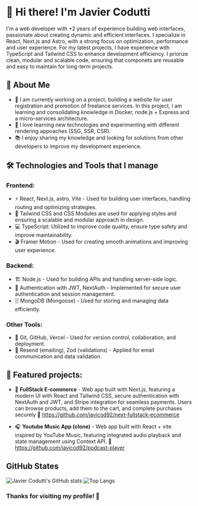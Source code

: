 # 👋 Hi there! I'm Javier Codutti
I'm a web developer with +2 years of experience building web interfaces, passionate about creating dynamic and efficient interfaces. I specialize in React, Next.js and Astro, with a strong focus on optimization, performance and user experience. For my latest projects, I have experience with TypeScript and Tailwind CSS to enhance development efficiency. I priorize clean, modular and scalable code, ensuring that componets are reusable and easy to maintain for long-term projects.

## 🚀 About Me
* 🎯 I am currently working on a project, building a website for user registration and promotion of freelance services. In this project, I am learning and consolidating knowledge in Docker, node.js + Express and a micro-services architecture.
* 🔎 I love learning new technologies and experimenting with different rendering appoaches (SSG, SSR, CSR).
* 📚 I enjoy sharing my knowledge and looking for solutions from other developers to improve my development experience.

## 🛠️ Technologies and Tools that I manage
### Frontend:
* ⚡ React, Next.js, astro, Vite - Used for building user interfaces, handling routing and optimizing strategies.
* 🎨 Tailwind CSS and CSS Modules are used for applying styles and ensuring a scalable and modular approach in design.
* 💻 TypeScript: Utilized to improve code quality, ensure type safety and improve maintainability.
* 🎬 Framer Motion - Used for creating smooth animations and improving user experience.

### Backend:
* 🏗 Node.js - Used for building APIs and handling server-side logic.
* 🔐 Authentication with JWT, NextAuth - Implemented for secure user authentication and session management.
* 🗄 MongoDB (Mongoose) - Used for storing and managing data efficiently.

### Other Tools:
* 🔧 Git, GitHub, Vercel - Used for version control, collaboration, and deployment.
* 📩 Resend (emailing), Zod (validations) - Applied for email communication and data validation.

## 🥁 Featured projects:
* 🛒 **FullStack E-commerce** - Web app built with Next.js, featuring a modern UI with React and Tailwind CSS, secure authentication with NextAuth and JWT, and Stripe integration for seamless payments. Users can browse products, add them to the cart, and complete purchases securely 🔗 https://github.com/javicod92/next-fullstack-ecommerce

* 🎧 **Youtube Music App (clone)** - Web app built with React + vite inspired by YouTube Music, featuring integrated audio playback and state management using Context API. 🔗 https://github.com/javicod92/podcast-player

## GitHub States
![Javier Codutti's GitHub stats](https://github-readme-stats.vercel.app/api?username=javicod92&show_icons=true&theme=merko)
![Top Langs](https://github-readme-stats.vercel.app/api/top-langs/?username=javicod92&layout=compact&theme=merko&show_icons=true)

### Thanks for visiting my profile! 🚀
<!--
**javicod92/javicod92** is a ✨ _special_ ✨ repository because its `README.md` (this file) appears on your GitHub profile.

Here are some ideas to get you started:

- 🔭 I’m currently working on ...
- 🌱 I’m currently learning ...
- 👯 I’m looking to collaborate on ...
- 🤔 I’m looking for help with ...
- 💬 Ask me about ...
- 📫 How to reach me: ...
- 😄 Pronouns: ...
- ⚡ Fun fact: ...
-->
